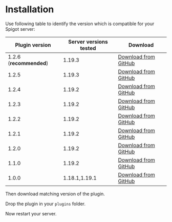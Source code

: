 # Installation

Use following table to identify the version which is compatible for your Spigot server:  

|Plugin version         |Server versions tested|Download                                                                                                     |
|-----------------------|----------------------|-------------------------------------------------------------------------------------------------------------|
|1.2.6 (**recommended**)|1.19.3                |[Download from GitHub](https://github.com/joestrhq/PostBox/releases/download/v1.2.6/postbox-1.2.6-shaded.jar)|
|1.2.5                  |1.19.3                |[Download from GitHub](https://github.com/joestrhq/PostBox/releases/download/v1.2.5/postbox-1.2.5-shaded.jar)|
|1.2.4                  |1.19.2                |[Download from GitHub](https://github.com/joestrhq/PostBox/releases/download/v1.2.4/postbox-1.2.4-shaded.jar)|
|1.2.3                  |1.19.2                |[Download from GitHub](https://github.com/joestrhq/PostBox/releases/download/v1.2.3/postbox-1.2.3-shaded.jar)|
|1.2.2                  |1.19.2                |[Download from GitHub](https://github.com/joestrhq/PostBox/releases/download/v1.2.2/postbox-1.2.2-shaded.jar)|
|1.2.1                  |1.19.2                |[Download from GitHub](https://github.com/joestrhq/PostBox/releases/download/v1.2.1/postbox-1.2.1-shaded.jar)|
|1.2.0                  |1.19.2                |[Download from GitHub](https://github.com/joestrhq/PostBox/releases/download/v1.2.0/postbox-1.2.0-shaded.jar)|
|1.1.0                  |1.19.2                |[Download from GitHub](https://github.com/joestrhq/PostBox/releases/download/v1.1.0/postbox-1.1.0-shaded.jar)|
|1.0.0                  |1.18.1,1.19.1         |[Download from GitHub](https://github.com/joestrhq/PostBox/releases/download/v1.0.0/postbox-1.0.0-shaded.jar)|

Then download matching version of the plugin.  
  
Drop the plugin in your `plugins` folder.

Now restart your server.
